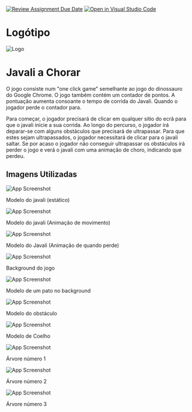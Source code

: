 [![Review Assignment Due Date](https://classroom.github.com/assets/deadline-readme-button-24ddc0f5d75046c5622901739e7c5dd533143b0c8e959d652212380cedb1ea36.svg)](https://classroom.github.com/a/cjPY6057)
[![Open in Visual Studio Code](https://classroom.github.com/assets/open-in-vscode-718a45dd9cf7e7f842a935f5ebbe5719a5e09af4491e668f4dbf3b35d5cca122.svg)](https://classroom.github.com/online_ide?assignment_repo_id=11368892&assignment_repo_type=AssignmentRepo)


# Logótipo

![Logo](https://cdn.discordapp.com/attachments/1117467828732309504/1120874047270563840/logo_final.png)


# Javali a Chorar

O jogo consiste num "one click game" semelhante ao jogo do dinossauro do Google Chrome.
O jogo também contém um contador de pontos. A pontuação aumenta consoante o tempo de corrida do Javali. Quando o jogador perde o contador para.

Para começar, o jogador precisará de clicar em qualquer sitio do ecrã para que o javali inicie a sua corrida.
Ao longo do percurso, o jogador irá deparar-se com alguns obstáculos que precisará de ultrapassar. Para que estes sejam ultrapassados, o jogador necessitará de clicar para o javali saltar.
Se por acaso o jogador não conseguir ultrapassar os obstáculos irá perder o jogo e verá o javali com uma animação de choro, indicando que perdeu.



## Imagens Utilizadas



![App Screenshot](https://cdn.discordapp.com/attachments/430509792377962497/1117572426168020992/Javali_Perna_aberta_direita.gif)



Modelo do javali (estático)



![App Screenshot](https://cdn.discordapp.com/attachments/430509792377962497/1117569642253275226/JavaliGif_Direita.gif)



Modelo do javali (Animação de movimento)



![App Screenshot](https://cdn.discordapp.com/attachments/430509792377962497/1117582171889209505/Javali_chorar_Gif.gif)



Modelo do Javali (Animação de quando perde)



![App Screenshot](https://cdn.discordapp.com/attachments/430509792377962497/1117564556202496030/Background.png)



Background do jogo



![App Screenshot](https://cdn.discordapp.com/attachments/430509792377962497/1117924685053698219/ezgif.com-gif-maker.gif)



Modelo de um pato no background



![App Screenshot](https://cdn.discordapp.com/attachments/712418633564815485/1120870050459561994/Pedra.png)



Modelo do obstáculo



![App Screenshot](https://cdn.discordapp.com/attachments/712418633564815485/1120870243020062720/Coelho.png)



Modelo de Coelho



![App Screenshot](https://media.discordapp.net/attachments/430509792377962497/1117578847391588452/Arvore_boa_FINALMENTE_2_.png?width=676&height=676)


Árvore número 1



![App Screenshot](https://media.discordapp.net/attachments/430509792377962497/1117578847756496966/Arvore_boa_FINALMENTE_3.png?width=676&height=676)



Árvore número 2



![App Screenshot](https://media.discordapp.net/attachments/430509792377962497/1117578848146563202/Arvore_boa_FINALMENTE_.png?width=676&height=676)



Árvore número 3
